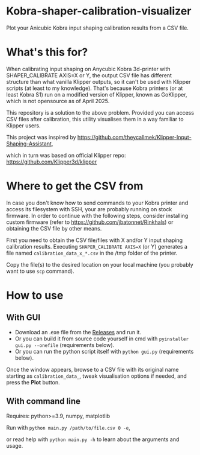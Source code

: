 # Kobra-shaper-calibration-visualizer
Plot your Anicubic Kobra input shaping calibration results from a CSV file.

# What's this for?
When calibrating input shaping on Anycubic Kobra 3d-printer with SHAPER_CALIBRATE AXIS=X or Y, the output CSV file has different structure than what vanilla Klipper outputs, so it can't be used with Klipper scripts (at least to my knowledge). That's because Kobra printers (or at least Kobra S1) run on a modified version of Klipper, known as GoKlipper, which is not opensource as of April 2025.

This repository is a solution to the above problem. Provided you can access CSV files after calibration, this utility visualises them in a way familiar to Klipper users.

This project was inspired by 
https://github.com/theycallmek/Klipper-Input-Shaping-Assistant,

which in turn was based on official Klipper repo:
https://github.com/Klipper3d/klipper

# Where to get the CSV from
In case you don't know how to send commands to your Kobra printer and access its filesystem with SSH, your are probably running on stock firmware. In order to continue with the following steps, consider installing custom firmware (refer to https://github.com/jbatonnet/Rinkhals) or obtaining the CSV file by other means. 

First you need to obtain the CSV file/files with X and/or Y input shaping calibration results. Executing `SHAPER_CALIBRATE AXIS=X` (or Y) generates a file named `calibration_data_x_*.csv` in the /tmp folder of the printer.

Copy the file(s) to the desired location on your local machine (you probably want to use `scp` command).

# How to use
## With GUI
- Download an .exe file from the [Releases](https://github.com/Danielf003/Kobra-shaper-calibration-visualizer/releases/) and run it.
- Or you can build it from source code yourself in cmd with `pyinstaller gui.py --onefile` (requirements below).
- Or you can run the python script itself with `python gui.py` (requirements below).

Once the window appears, browse to a CSV file with its original name starting as `calibration_data_`, tweak visualisation options if needed, and press the **Plot** button.

## With command line
Requires: python>=3.9, numpy, matplotlib

Run with `python main.py /path/to/file.csv 0 -e`,

or read help with `python main.py -h` to learn about the arguments and usage.
